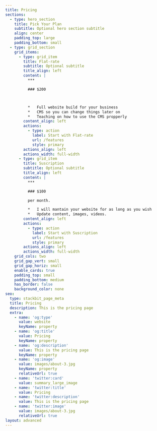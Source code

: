 ```yaml
---
title: Pricing
sections:
  - type: hero_section
    title: Pick Your Plan
    subtitle: Optional hero section subtitle
    align: center
    padding_top: large
    padding_bottom: small
  - type: grid_section
    grid_items:
      - type: grid_item
        title: Flat-rate
        subtitle: Optional subtitle
        title_align: left
        content: |
          ***

          ### $200



          *   Full website build for your business
          *   CMS so you can change things later on
          *   Teaching on how to use the CMS propperly
        content_align: left
        actions:
          - type: action
            label: Start with Flat-rate
            url: /features
            style: primary
        actions_align: left
        actions_width: full-width
      - type: grid_item
        title: Suscription
        subtitle: Optional subtitle
        title_align: left
        content: |
          ***

          ### $100

          per month.

          *   I will mantain your website for as long as you wish
          *   Update content, images, videos.
        content_align: left
        actions:
          - type: action
            label: Start with Suscription
            url: /features
            style: primary
        actions_align: left
        actions_width: full-width
    grid_cols: two
    grid_gap_vert: small
    grid_gap_horiz: small
    enable_cards: true
    padding_top: small
    padding_bottom: medium
    has_border: false
    background_color: none
seo:
  type: stackbit_page_meta
  title: Pricing
  description: This is the pricing page
  extra:
    - name: 'og:type'
      value: website
      keyName: property
    - name: 'og:title'
      value: Pricing
      keyName: property
    - name: 'og:description'
      value: This is the pricing page
      keyName: property
    - name: 'og:image'
      value: images/about-3.jpg
      keyName: property
      relativeUrl: true
    - name: 'twitter:card'
      value: summary_large_image
    - name: 'twitter:title'
      value: Pricing
    - name: 'twitter:description'
      value: This is the pricing page
    - name: 'twitter:image'
      value: images/about-3.jpg
      relativeUrl: true
layout: advanced
---
```

